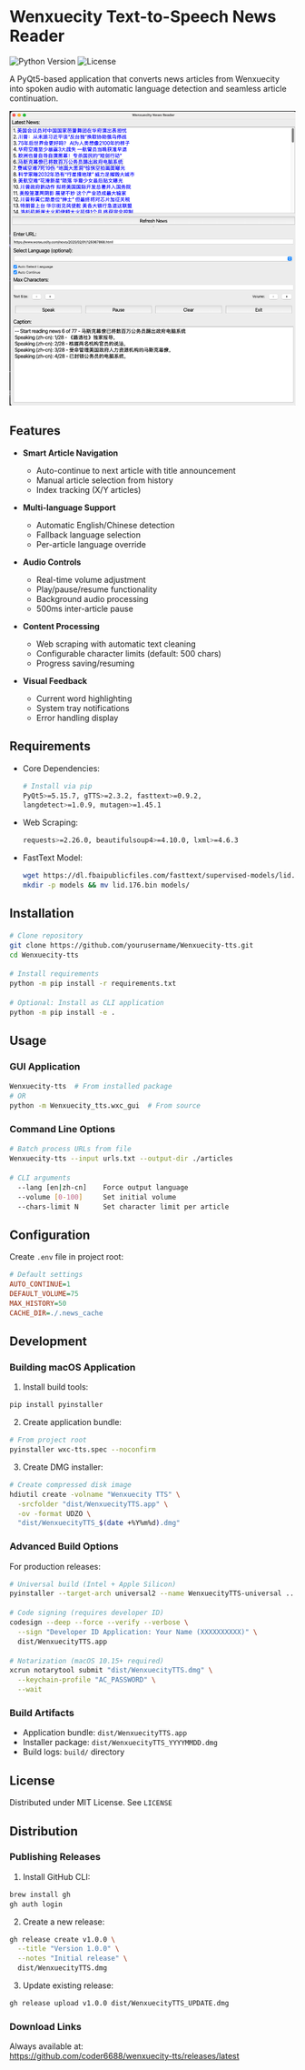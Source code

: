 # Wenxuecity Text-to-Speech News Reader

![Python Version](https://img.shields.io/badge/python-3.8%2B-blue)
![License](https://img.shields.io/badge/license-MIT-green)

A PyQt5-based application that converts news articles from Wenxuecity into spoken audio with automatic language detection and seamless article continuation.

![Screenshot](docs/screenshot.png) <!-- Add actual screenshot later -->

## Features

- **Smart Article Navigation**
  - Auto-continue to next article with title announcement
  - Manual article selection from history
  - Index tracking (X/Y articles)
  
- **Multi-language Support**
  - Automatic English/Chinese detection
  - Fallback language selection
  - Per-article language override

- **Audio Controls**
  - Real-time volume adjustment
  - Play/pause/resume functionality
  - Background audio processing
  - 500ms inter-article pause

- **Content Processing**
  - Web scraping with automatic text cleaning
  - Configurable character limits (default: 500 chars)
  - Progress saving/resuming

- **Visual Feedback**
  - Current word highlighting
  - System tray notifications
  - Error handling display

## Requirements

- Core Dependencies:
  ```bash
  # Install via pip
  PyQt5>=5.15.7, gTTS>=2.3.2, fasttext>=0.9.2, 
  langdetect>=1.0.9, mutagen>=1.45.1
  ```

- Web Scraping:
  ```bash
  requests>=2.26.0, beautifulsoup4>=4.10.0, lxml>=4.6.3
  ```

- FastText Model:
  ```bash
  wget https://dl.fbaipublicfiles.com/fasttext/supervised-models/lid.176.bin
  mkdir -p models && mv lid.176.bin models/
  ```

## Installation

```bash
# Clone repository
git clone https://github.com/yourusername/Wenxuecity-tts.git
cd Wenxuecity-tts

# Install requirements
python -m pip install -r requirements.txt

# Optional: Install as CLI application
python -m pip install -e .
```

## Usage

### GUI Application
```bash
Wenxuecity-tts  # From installed package
# OR
python -m Wenxuecity_tts.wxc_gui  # From source
```

### Command Line Options
```bash
# Batch process URLs from file
Wenxuecity-tts --input urls.txt --output-dir ./articles

# CLI arguments
  --lang [en|zh-cn]    Force output language
  --volume [0-100]     Set initial volume
  --chars-limit N      Set character limit per article
```

## Configuration

Create `.env` file in project root:
```ini
# Default settings
AUTO_CONTINUE=1
DEFAULT_VOLUME=75
MAX_HISTORY=50
CACHE_DIR=./.news_cache
```

## Development

### Building macOS Application

1. Install build tools:
```bash
pip install pyinstaller
```

2. Create application bundle:
```bash
# From project root
pyinstaller wxc-tts.spec --noconfirm
```

3. Create DMG installer:
```bash
# Create compressed disk image
hdiutil create -volname "Wenxuecity TTS" \
  -srcfolder "dist/WenxuecityTTS.app" \
  -ov -format UDZO \
  "dist/WenxuecityTTS_$(date +%Y%m%d).dmg"
```

### Advanced Build Options

For production releases:
```bash
# Universal build (Intel + Apple Silicon)
pyinstaller --target-arch universal2 --name WenxuecityTTS-universal ...

# Code signing (requires developer ID)
codesign --deep --force --verify --verbose \
  --sign "Developer ID Application: Your Name (XXXXXXXXXX)" \
  dist/WenxuecityTTS.app

# Notarization (macOS 10.15+ required)
xcrun notarytool submit "dist/WenxuecityTTS.dmg" \
  --keychain-profile "AC_PASSWORD" \
  --wait
```

### Build Artifacts
- Application bundle: `dist/WenxuecityTTS.app`
- Installer package: `dist/WenxuecityTTS_YYYYMMDD.dmg`
- Build logs: `build/` directory

## License

Distributed under MIT License. See `LICENSE`

## Distribution

### Publishing Releases

1. Install GitHub CLI:
```bash
brew install gh
gh auth login
```

2. Create a new release:
```bash
gh release create v1.0.0 \
  --title "Version 1.0.0" \
  --notes "Initial release" \
  dist/WenxuecityTTS.dmg
```

3. Update existing release:
```bash
gh release upload v1.0.0 dist/WenxuecityTTS_UPDATE.dmg
```

### Download Links
Always available at:  
https://github.com/coder6688/wenxuecity-tts/releases/latest